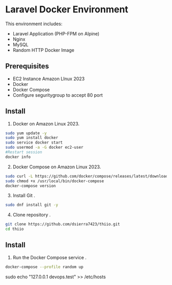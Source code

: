 # Laravel Docker Environment

This environment includes:
- Laravel Application (PHP-FPM on Alpine)
- Nginx
- MySQL
- Random HTTP Docker Image

## Prerequisites

- EC2 Instance Amazon LInux 2023
- Docker
- Docker Compose
- Configure seguritygroup to accept 80 port

## Install


1. Docker on Amazon Linux 2023.

```sh
sudo yum update -y
sudo yum install docker
sudo service docker start
sudo usermod -a -G docker ec2-user
#Restart session 
docker info
```

2. Docker Compose on Amazon Linux 2023.

```sh
sudo curl -L https://github.com/docker/compose/releases/latest/download/docker-compose-$(uname -s)-$(uname -m) -o /usr/local/bin/docker-compose
sudo chmod +x /usr/local/bin/docker-compose
docker-compose version
```

3. Install Git .

```sh
sudo dnf install git -y
```

4. Clone repository .

```sh
git clone https://github.com/dsierra7423/thiio.git
cd thiio
```

## Install

1. Run the Docker Compose service .

```sh
docker-compose --profile random up
```

sudo echo "127.0.0.1 devops.test" >> /etc/hosts
